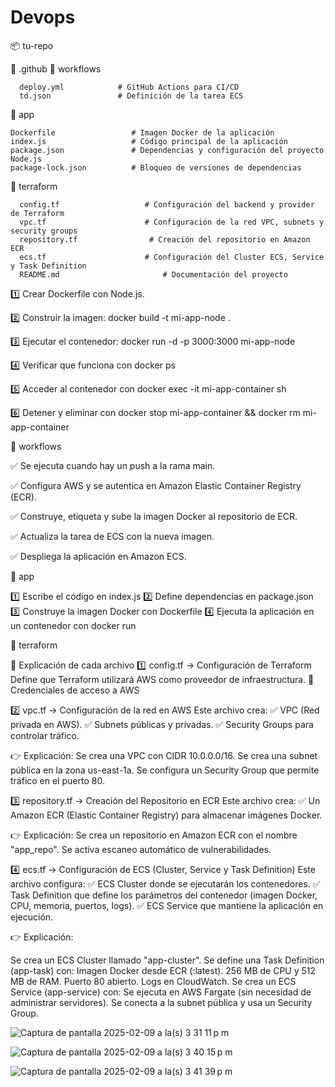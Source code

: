 # Devops

📦 tu-repo

 📂 .github
  📂 workflows
  
      deploy.yml            # GitHub Actions para CI/CD
      td.json               # Definición de la tarea ECS
📂 app                         

    Dockerfile                 # Imagen Docker de la aplicación
    index.js                   # Código principal de la aplicación
    package.json               # Dependencias y configuración del proyecto Node.js
    package-lock.json          # Bloqueo de versiones de dependencias
    
📂 terraform  

      config.tf                   # Configuración del backend y provider de Terraform
      vpc.tf                      # Configuración de la red VPC, subnets y security groups
      repository.tf                # Creación del repositorio en Amazon ECR
      ecs.tf                      # Configuración del Cluster ECS, Service y Task Definition
      README.md                       # Documentación del proyecto





1️⃣ Crear Dockerfile con Node.js.

2️⃣ Construir la imagen: docker build -t mi-app-node .

3️⃣ Ejecutar el contenedor: docker run -d -p 3000:3000  mi-app-node

4️⃣ Verificar que funciona con docker ps 

5️⃣ Acceder al contenedor con docker exec -it mi-app-container sh

6️⃣ Detener y eliminar con docker stop mi-app-container && docker rm mi-app-container



📂 workflows

✅ Se ejecuta cuando hay un push a la rama main.

✅ Configura AWS y se autentica en Amazon Elastic Container Registry (ECR).

✅ Construye, etiqueta y sube la imagen Docker al repositorio de ECR.

✅ Actualiza la tarea de ECS con la nueva imagen.

✅ Despliega la aplicación en Amazon ECS.

📂 app 

1️⃣ Escribe el código en index.js
2️⃣ Define dependencias en package.json
3️⃣ Construye la imagen Docker con Dockerfile
4️⃣  Ejecuta la aplicación en un contenedor con docker run



📂 terraform

📌 Explicación de cada archivo
1️⃣ config.tf → Configuración de Terraform
Define que Terraform utilizará AWS como proveedor de infraestructura.
🔑 Credenciales de acceso a AWS

2️⃣ vpc.tf → Configuración de la red en AWS
Este archivo crea: ✅ VPC (Red privada en AWS).
✅ Subnets públicas y privadas.
✅ Security Groups para controlar tráfico.

👉 Explicación:
Se crea una VPC con CIDR 10.0.0.0/16.
Se crea una subnet pública en la zona us-east-1a.
Se configura un Security Group que permite tráfico en el puerto 80.

3️⃣ repository.tf → Creación del Repositorio en ECR
Este archivo crea: ✅ Un Amazon ECR (Elastic Container Registry) para almacenar imágenes Docker.

👉 Explicación:
Se crea un repositorio en Amazon ECR con el nombre "app_repo".
Se activa escaneo automático de vulnerabilidades.

4️⃣ ecs.tf → Configuración de ECS (Cluster, Service y Task Definition)
Este archivo configura: ✅ ECS Cluster donde se ejecutarán los contenedores.
✅ Task Definition que define los parámetros del contenedor (imagen Docker, CPU, memoria, puertos, logs).
✅ ECS Service que mantiene la aplicación en ejecución.

👉 Explicación:

Se crea un ECS Cluster llamado "app-cluster".
Se define una Task Definition (app-task) con:
Imagen Docker desde ECR (:latest).
256 MB de CPU y 512 MB de RAM.
Puerto 80 abierto.
Logs en CloudWatch.
Se crea un ECS Service (app-service) con:
Se ejecuta en AWS Fargate (sin necesidad de administrar servidores).
Se conecta a la subnet pública y usa un Security Group.

![Captura de pantalla 2025-02-09 a la(s) 3 31 11 p m](https://github.com/user-attachments/assets/1bbbb763-c0e4-40ea-a33d-5d8ff288316b)

![Captura de pantalla 2025-02-09 a la(s) 3 40 15 p m](https://github.com/user-attachments/assets/b2d3862c-868d-4c7c-8a94-ccad70bb9956)


![Captura de pantalla 2025-02-09 a la(s) 3 41 39 p m](https://github.com/user-attachments/assets/eec15dd9-db79-4a43-8b67-65f16107e9a2)




